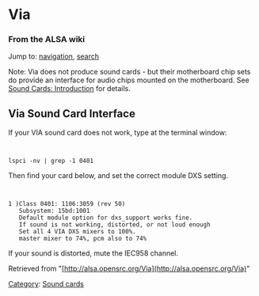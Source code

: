 Via
===

### From the ALSA wiki

Jump to: [navigation](#mw-head), [search](#p-search)

Note: Via does not produce sound cards - but their motherboard chip sets
do provide an interface for audio chips mounted on the motherboard. See
[Sound Cards:
Introduction](/Sound_Cards:_Introduction "Sound Cards: Introduction")
for details.

Via Sound Card Interface
------------------------

If your VIA sound card does not work, type at the terminal window:

` `

    lspci -nv | grep -1 0401

Then find your card below, and set the correct module DXS setting.

` `

    1 )Class 0401: 1106:3059 (rev 50)
       Subsystem: 15bd:1001
       Default module option for dxs_support works fine.
       If sound is not working, distorted, or not loud enough
       Set all 4 VIA DXS mixers to 100%.
       master mixer to 74%, pcm also to 74%

If your sound is distorted, mute the IEC958 channel.

Retrieved from
"[http://alsa.opensrc.org/Via](http://alsa.opensrc.org/Via)"

[Category](/Special:Categories "Special:Categories"): [Sound
cards](/Category:Sound_cards "Category:Sound cards")


